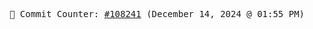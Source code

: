 <p align="center">
    <samp>
        📮 Commit Counter: <a href="https://github.com/Javascript-void0/Javascript-void0/commits/main">#108241</a> (December 14, 2024 @ 01:55 PM)
    </samp>
</p>